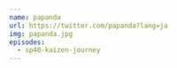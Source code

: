 ```yaml
---
name: papanda
url: https://twitter.com/papanda?lang=ja
img: papanda.jpg
episodes:
  - sp40-kaizen-journey
---
```

